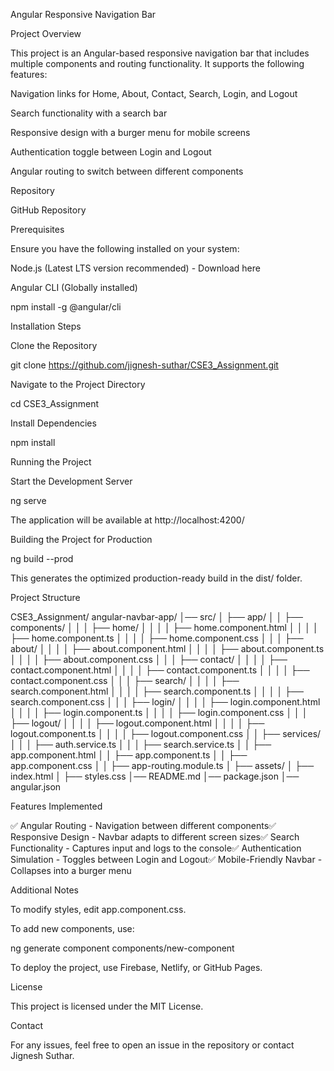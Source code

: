 Angular Responsive Navigation Bar

Project Overview

This project is an Angular-based responsive navigation bar that includes multiple components and routing functionality. It supports the following features:

Navigation links for Home, About, Contact, Search, Login, and Logout

Search functionality with a search bar

Responsive design with a burger menu for mobile screens

Authentication toggle between Login and Logout

Angular routing to switch between different components

Repository

GitHub Repository

Prerequisites

Ensure you have the following installed on your system:

Node.js (Latest LTS version recommended) - Download here

Angular CLI (Globally installed)

npm install -g @angular/cli

Installation Steps

Clone the Repository

git clone https://github.com/jignesh-suthar/CSE3_Assignment.git

Navigate to the Project Directory

cd CSE3_Assignment

Install Dependencies

npm install

Running the Project

Start the Development Server

ng serve

The application will be available at http://localhost:4200/

Building the Project for Production

ng build --prod

This generates the optimized production-ready build in the dist/ folder.

Project Structure

CSE3_Assignment/
angular-navbar-app/
│── src/
│   ├── app/
│   │   ├── components/
│   │   │   ├── home/
│   │   │   │   ├── home.component.html
│   │   │   │   ├── home.component.ts
│   │   │   │   ├── home.component.css
│   │   │   ├── about/
│   │   │   │   ├── about.component.html
│   │   │   │   ├── about.component.ts
│   │   │   │   ├── about.component.css
│   │   │   ├── contact/
│   │   │   │   ├── contact.component.html
│   │   │   │   ├── contact.component.ts
│   │   │   │   ├── contact.component.css
│   │   │   ├── search/
│   │   │   │   ├── search.component.html
│   │   │   │   ├── search.component.ts
│   │   │   │   ├── search.component.css
│   │   │   ├── login/
│   │   │   │   ├── login.component.html
│   │   │   │   ├── login.component.ts
│   │   │   │   ├── login.component.css
│   │   │   ├── logout/
│   │   │   │   ├── logout.component.html
│   │   │   │   ├── logout.component.ts
│   │   │   │   ├── logout.component.css
│   │   ├── services/
│   │   │   ├── auth.service.ts
│   │   │   ├── search.service.ts
│   │   ├── app.component.html
│   │   ├── app.component.ts
│   │   ├── app.component.css
│   │   ├── app-routing.module.ts
│   ├── assets/
│   ├── index.html
│   ├── styles.css
│── README.md
│── package.json
│── angular.json

Features Implemented

✅ Angular Routing - Navigation between different components✅ Responsive Design - Navbar adapts to different screen sizes✅ Search Functionality - Captures input and logs to the console✅ Authentication Simulation - Toggles between Login and Logout✅ Mobile-Friendly Navbar - Collapses into a burger menu

Additional Notes

To modify styles, edit app.component.css.

To add new components, use:

ng generate component components/new-component

To deploy the project, use Firebase, Netlify, or GitHub Pages.

License

This project is licensed under the MIT License.

Contact

For any issues, feel free to open an issue in the repository or contact Jignesh Suthar.

